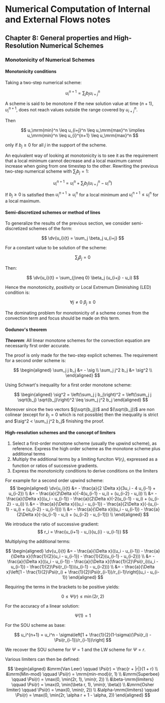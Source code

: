 # Numerical Computation of Internal and External Flows notes

## Chapter 8: General properties and High-Resolution Numerical Schemes

### Monotonicity of Numerical Schemes

#### Monotonicity conditions

Taking a two-step numerical scheme:

$$
    u_i^{n+1} = \sum_j b_j u_{i+j}^n
$$

A scheme is said to be monotone if the new solution value at time $(n+1)$, $u_i^{n+1}$, does not reach values outside the range covered by $u_{i+j}^n$. 

Then

$$
u_\mrm{min}^n \leq u_{i+j}^n \leq u_\mrm{max}^n \implies u_\mrm{min}^n \leq u_{i}^{n+1} \leq u_\mrm{max}^n
$$

only if $b_j \geq 0$ for all $j$ in the support of the scheme.

An equivalent way of looking at monotonicity is to see it as the requirement that a local minimum cannot decrease and a local maximum cannot increase when going from one timestep to the other. Rewriting the previous two-step numerical scheme with $\sum_j b_j = 1$:

$$
    u_i^{n+1} = u_i^n + \sum_j b_j (u_{i+j}^n - u_i^n)
$$

If $b_j \geq 0$ is satisfied then $u_i^{n+1} \geq u_i^n$ for a local minimum and $u_i^{n+1} \leq u_i^n$ for a local maximum.

#### Semi-discretized schemes or method of lines

To generalize the results of the previous section, we consider semi-discretized schemes of the form:

$$
\dv{u_i}{t} = \sum_j \beta_j u_{i+j}
$$

For a constant value to be solution of the scheme:

$$
\sum_j \beta_j = 0
$$

Then:

$$
\dv{u_i}{t} = \sum_{j\neq 0} \beta_j (u_{i+j} - u_i)
$$

Hence the monotonicity, positivity or Local Extremum Diminishing (LED) condition is:

$$
\forall j \neq 0 \: \beta_j \geq 0
$$

The dominating problem for monotonicity of a scheme comes from the convection term and focus should be made on this term.

#### Godunov's theorem

***Theorem***: All linear monotone schemes for the convection equation are necessarily first order accurate.

The proof is only made for the two-step explicit schemes. The requirement for a second order scheme is:

$$
\begin{aligned}
\sum_j j b_j &= - \sig \\
\sum_j j^2 b_j &= \sig^2 \\
\end{aligned}
$$

Using Schwart's inequality for a first order monotone scheme:

$$
\begin{aligned}
\sig^2 = \left(\sum_j j b_j\right)^2 = \left(\sum_j j \sqrt{b_j} \sqrt{b_j}\right)^2 \leq \sum_j j^2 b_j
\end{aligned}
$$

Moreover since the two vectors $(j\sqrt{b_j})$ and $(\sqrt{b_j})$ are non colinear (except for $b_j = 0$ which is not possible) then the inequality is strict and $\sig^2 < \sum_j j^2 b_j$ finishing the proof.

#### High-resolution schemes and the concept of limiters

1. Select a first-order monotone scheme (usually the upwind scheme), as reference. Express the high order scheme as the monotone scheme plus additional terms
2. Multiply the additional terms by a limiting funciton $\Psi(r_i)$, expressed as a function or ratios of successive gradients.
3. Express the monotonicity conditions to derive conditions on the limiters

For example for a second order upwind scheme:
$$
\begin{aligned}
\dv{u_i}{t} &= - \frac{a}{2 \Delta x}(3u_i - 4 u_{i-1} + u_{i-2}) \\
&= - \frac{a}{2\Delta x}(-4(u_{i-1} - u_i) + (u_{i-2} - u_i)) \\
&= - \frac{a}{\Delta x}((u_i - u_{i-1}) - \frac{a}{2\Delta x}(-2(u_{i-1} - u_i) + (u_{i-2} - u_i)) \\
&= - \frac{a}{\Delta x}((u_i - u_{i-1}) - \frac{a}{2\Delta x}(-(u_{i-1} - u_i) + (u_{i-2} - u_{i-1})) \\
&= - \frac{a}{\Delta x}((u_i - u_{i-1}) - \frac{a}{2\Delta x}(-(u_{i-1} - u_i) + (u_{i-2} - u_{i-1})) \\
\end{aligned}
$$

We introduce the ratio of successive gradient:
$$
r_i = \frac{u_{i+1} - u_i}{u_{i} - u_{i-1}}
$$

Multiplying the additional terms:

$$
\begin{aligned}
\dv{u_i}{t} &= - \frac{a}{\Delta x}((u_i - u_{i-1}) - \frac{a}{\Delta x}(\frac{1}{2}(u_i - u_{i-1}) - \frac{1}{2}(u_{i-1} - u_{i-2})) \\
&= - \frac{a}{\Delta x}((u_i - u_{i-1}) - \frac{a}{\Delta x}(\frac{1}{2}\Psi(r_i)(u_i - u_{i-1}) - \frac{1}{2}\Psi(r_{i-1})(u_{i-1} - u_{i-2})) \\
&= - \frac{a}{\Delta x}\left[1 - \frac{1}{2}\Psi(r_i) + \frac{1}{2}\Psi(r_{i-1})/r_{i-1}\right](u_i - u_{i-1})
\end{aligned}
$$

Requiring the terms in the brackets to be positive yields:

$$
    0 \leq \Psi(r) \leq \min(2r, 2)
$$

For the accuracy of a linear solution:

$$
    \Psi(1) = 1
$$

For the SOU scheme as base:

$$
u_i^{n+1} = u_i^n - \sigma\left[1 + \frac{1}{2}(1-\sigma)(\Psi(r_i) - \Psi(r_{i-1})/r_{i-1})\right]
$$

We recover the SOU scheme for $\Psi = 1$ and the LW scheme for $\Psi = r$.

Various limiters can then be defined:

$$
\begin{aligned}
&\mrm{Van Leer} \qquad \Psi(r) = \frac{r + |r|}{1 + r} \\
&\mrm{Min-mod} \qquad \Psi(r) = \mrm{min-mod}(r, 1) \\
&\mrm{Superbee} \qquad \Psi(r) = \max(0, \min(2r, 1), \min(r, 2)) \\
&\beta-\mrm{limiters} \qquad \Psi(r) = \max(0, \min(\beta r, 1), \min(r, \beta)) \\
&\mrm{Osher limiter} \qquad \Psi(r) = \max(0, \min(r, 2)) \\
&\alpha-\mrm{limiters} \qquad \Psi(r) = \max(0, \min(2r, \alpha r + 1 - \alpha, 2))
\end{aligned}
$$